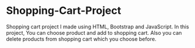 # Shopping-Cart-Project
Shopping cart project I made using HTML, Bootstrap and JavaScript.
In this project, You can choose product and add to shopping cart. Also you can delete products from shopping cart which you choose before. 

